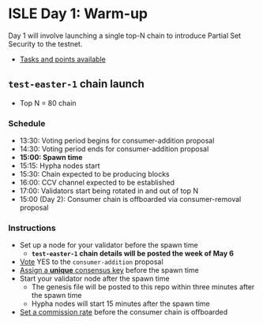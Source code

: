 # ISLE Day 1: Warm-up

Day 1 will involve launching a single top-N chain to introduce Partial Set Security to the testnet.

* [Tasks and points available](./tasks.md#day-1)

## `test-easter-1` chain launch

* Top N = 80 chain

### Schedule

* 13:30: Voting period begins for consumer-addition proposal
* 14:30: Voting period ends for consumer-addition proposal
* **15:00: Spawn time**
* 15:15: Hypha nodes start
* 15:30: Chain expected to be producing blocks
* 16:00: CCV channel expected to be established
* 17:00: Validators start being rotated in and out of top N
* 15:00 (Day 2): Consumer chain is offboarded via consumer-removal proposal

### Instructions

* Set up a node for your validator before the spawn time
  * **`test-easter-1` chain details will be posted the week of May 6**
* [Vote](./instructions.md#vote-on-a-proposal) YES to the `consumer-addition` proposal
* [Assign a **unique** consensus key](./instructions.md#assign-a-consensus-key-for-a-consumer-chain) before the spawn time
* Start your validator node after the spawn time
  * The genesis file will be posted to this repo within three minutes after the spawn time
  * Hypha nodes will start 15 minutes after the spawn time
* [Set a commission rate](./instructions.md#set-a-commission-rate-in-a-consumer-chain) before the consumer chain is offboarded
